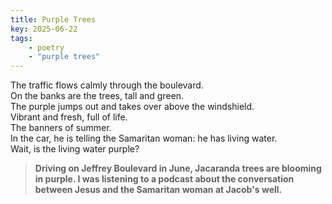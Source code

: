 ```yaml
---
title: Purple Trees
key: 2025-06-22
tags: 
    - poetry
    - "purple trees"
---
```


The traffic flows calmly through the boulevard.  
On the banks are the trees, tall and green.   
The purple jumps out and takes over above the windshield.   
Vibrant and fresh, full of life.   
The banners of summer.  
In the car, he is telling the Samaritan woman:
he has living water.   
Wait, is the living water purple?  


> **Driving on Jeffrey Boulevard in June, Jacaranda trees are blooming in purple. 
I was listening to a podcast about the conversation between Jesus and the Samaritan woman at Jacob's well.** 


